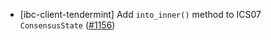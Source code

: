 - [ibc-client-tendermint] Add `into_inner()` method to ICS07 `ConsensusState`
  ([\#1156](https://github.com/cosmos/ibc-rs/pull/1156))
